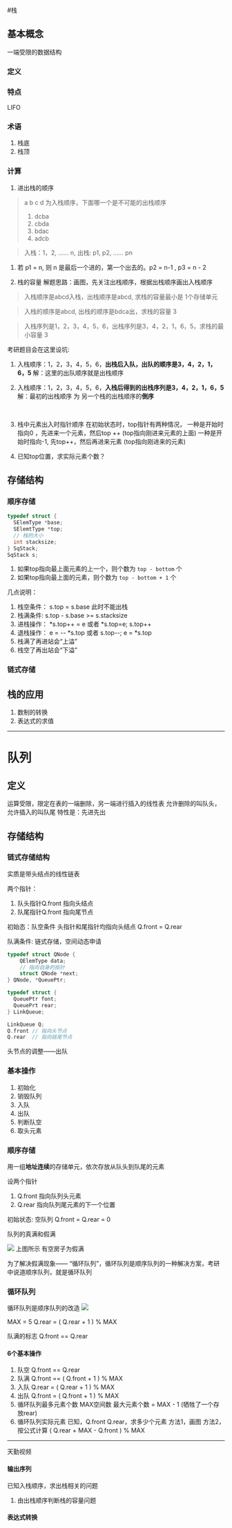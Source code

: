 #栈 
## 基本概念
一端受限的数据结构
### 定义
### 特点
LIFO
### 术语
1. 栈底
2. 栈顶
### 计算
1. 进出栈的顺序

> a b c d 为入栈顺序，下面哪一个是不可能的出栈顺序
> 1. dcba
> 2. cbda
> 3. bdac
> 4. adcb


> 入栈：1，2, …… n, 出栈: p1, p2, …… pn

1. 若 p1 = n, 则 n 是最后一个进的，第一个出去的。p2 = n-1 , p3 = n - 2




2. 栈的容量
解题思路：画图，先关注出栈顺序，根据出栈顺序画出入栈顺序

> 入栈顺序是abcd入栈，出栈顺序是abcd, 求栈的容量最小是
> 1个存储单元

> 入栈的顺序是abcd, 出栈的顺序是bdca出，求栈的容量
> 3

> 入栈序列是1，2，3，4，5，6，出栈序列是3，4，2，1，6，5，求栈的最小容量
> 3

考研题目会在这里设坑:
1. 入栈顺序：1，2，3，4，5，6，**出栈后入队，出队的顺序是3，4，2，1，6，5**
   解：这里的出队顺序就是出栈顺序
   
2. 入栈顺序：1，2，3，4，5，6，**入栈后得到的出栈序列是3，4，2，1，6，5**
    解：最初的出栈顺序 为 另一个栈的出栈顺序的**倒序**
    
    ​    




3. 栈中元素出入时指针顺序
在初始状态时，top指针有两种情况，
一种是开始时指向0 ，先进来一个元素，然后top ++ (top指向刚进来元素的上面)
一种是开始时指向-1, 先top++，然后再进来元素 (top指向刚进来的元素)

4. 已知top位置，求实际元素个数？



## 存储结构 
### 顺序存储
```c
typedef struct {
  SElemType *base;
  SElemtType *top;
  // 栈的大小
  int stacksize;
} SqStack;
SqStack s;
```

1. 如果top指向最上面元素的上一个，则个数为 `top - bottom` 个
2. 如果top指向最上面的元素，则个数为 `top - bottom + 1` 个


几点说明：
1. 栈空条件： s.top = s.base 此时不能出栈
2. 栈满条件: s.top - s.base >= s.stacksize
3. 进栈操作： *s.top++ = e 或者 *s.top=e; s.top++
4. 退栈操作： e = -- *s.top 或者 s.top--; e = *s.top
5. 栈满了再进站会“上溢”
6. 栈空了再出站会“下溢”

### 链式存储


## 栈的应用
1. 数制的转换
2. 表达式的求值

-----------------------------------------

# 队列
## 定义
运算受限，限定在表的一端删除，另一端进行插入的线性表
允许删除的叫队头，允许插入的叫队尾
特性是：先进先出


## 存储结构
### 链式存储结构
实质是带头结点的线性链表

两个指针：
1. 队头指针Q.front 指向头结点
2. 队尾指针Q.front 指向尾节点

初始态：队空条件
头指针和尾指针均指向头结点
Q.front = Q.rear


队满条件:
链式存储，空间动态申请

```c
typedef struct QNode {
    QElemType data;
    // 指向自身的指针
    struct QNode *next;
} QNode, *QueuePtr;

typedef struct {
  QueuePtr font;
  QueuePrt rear;
} LinkQueue;

LinkQueue Q;
Q.front // 指向头节点
Q.rear  // 指向链尾节点
```

头节点的调整——出队



### 基本操作
1. 初始化
2. 销毁队列
3. 入队
4. 出队
5. 判断队空
6. 取头元素


### 顺序存储
 用一组**地址连续**的存储单元，依次存放从队头到队尾的元素


 设两个指针
 1. Q.front 指向队列头元素
 2. Q.rear 指向队列尾元素的下一个位置


 初始状态: 空队列
 Q.front = Q.rear = 0

 队列的真满和假满

 ![](http://p8cyzbt5x.bkt.clouddn.com/UC20180611_083348.png)
 上图所示
 有空房子为假满

 为了解决假满现象—— “循环队列”，循环队列是顺序队列的一种解决方案，考研中说道顺序队列，就是循环队列


 ### 循环队列

 循环队列是顺序队列的改造
 ![](http://p8cyzbt5x.bkt.clouddn.com/UC20180611_084157.png)

 MAX = 5
 Q.rear = ( Q.rear + 1 ) % MAX


 队满的标志
 Q.front == Q.rear


 #### 6个基本操作
 1. 队空
    Q.front == Q.rear
 2. 队满
    Q.front == ( Q.front + 1 ) % MAX 
 3. 入队
    Q.rear = ( Q.rear + 1 ) % MAX
 4. 出队
    Q.front =  ( Q.front + 1 ) % MAX   
 5. 循环队列最多元素个数
    MAX空间数
    最大元素个数 =  MAX - 1 (牺牲了一个存放rear)
 6. 循环队列实际元素
    已知，Q.front Q.rear，求多少个元素
    方法1，画图
    方法2，按公式计算
    ( Q.rear + MAX - Q.front ) % MAX
    

 

 

---------------------------
 天勤视频
 #### 输出序列
 已知入栈顺序，求出栈相关的问题
 1. 由出栈顺序判断栈的容量问题

 #### 表达式转换


 #### 
    
​    